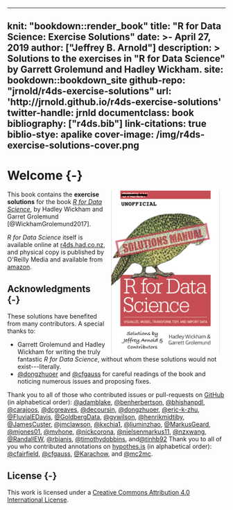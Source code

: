 
---
knit: "bookdown::render_book"
title: "R for Data Science: Exercise Solutions"
date: >-
  April 27, 2019
author: ["Jeffrey B. Arnold"]
description: >
  Solutions to the exercises in 
  "R for Data Science" by Garrett Grolemund and Hadley Wickham.
site: bookdown::bookdown_site
github-repo: "jrnold/r4ds-exercise-solutions"
url: 'http\://jrnold.github.io/r4ds-exercise-solutions'
twitter-handle: jrnld
documentclass: book
bibliography: ["r4ds.bib"]
link-citations: true
biblio-stye: apalike
cover-image: /img/r4ds-exercise-solutions-cover.png
---



# Welcome {-}

<img src="./img/r4ds-exercise-solutions-cover.png" width="250" height="375" alt="Cover image" align="right" style="margin: 0 1em 0 1em"/>

This book contains the **exercise solutions** for the book [*R for Data Science*](http://amzn.to/2aHLAQ1), by Hadley Wickham and Garret Grolemund [@WickhamGrolemund2017].

*R for Data Science* itself is available online at [r4ds.had.co.nz](http://r4ds.had.co.nz/), and physical copy is published by O'Reilly Media and available from [amazon](http://amzn.to/2aHLAQ1).

## Acknowledgments {-}



These solutions have benefited from many contributors.
A special thanks to:

-   Garrett Grolemund and Hadley Wickham for writing the truly fantastic *R for Data Science*, without whom these solutions would not exist---literally.
-   [\@dongzhuoer](https://github.com/dongzhuoer) and [\@cfgauss](https://hypothes.is/users/cfgauss) for careful readings of the book and noticing numerous issues and proposing fixes.

Thank you to all of those who contributed issues or pull-requests on
[GitHub](https://github.com/jrnold/r4ds-exercise-solutions/graphs/contributors) 
(in alphabetical order): [\@adamblake](https://github.com/adamblake), [\@benherbertson](https://github.com/benherbertson), [\@bhishanpdl](https://github.com/bhishanpdl), [\@carajoos](https://github.com/carajoos), [\@dcgreaves](https://github.com/dcgreaves), [\@decoursin](https://github.com/decoursin), [\@dongzhuoer](https://github.com/dongzhuoer), [\@eric-k-zhu](https://github.com/eric-k-zhu), [\@FluvialEDavis](https://github.com/FluvialEDavis), [\@GoldbergData](https://github.com/GoldbergData), [\@gvwilson](https://github.com/gvwilson), [\@henrikmidtiby](https://github.com/henrikmidtiby), [\@JamesCuster](https://github.com/JamesCuster), [\@jmclawson](https://github.com/jmclawson), [\@kxchia1](https://github.com/kxchia1), [\@liuminzhao](https://github.com/liuminzhao), [\@MarkusGeard](https://github.com/MarkusGeard), [\@mjones01](https://github.com/mjones01), [\@mvhone](https://github.com/mvhone), [\@nickcorona](https://github.com/nickcorona), [\@nielsenmarkus11](https://github.com/nielsenmarkus11), [\@nzxwang](https://github.com/nzxwang), [\@RandallEW](https://github.com/RandallEW), [\@rbjanis](https://github.com/rbjanis), [\@timothydobbins](https://github.com/timothydobbins), and[\@tinhb92](https://github.com/tinhb92)
Thank you to all of you who contributed annotations on [hypothes.is](https://hypothes.is/search?q=url%3Ajrnold.github.io%2Fr4ds-exercise-solutions%2F*) (in alphabetical order): [\@cfairfield](https://hypothes.is/users/cfairfield), [\@cfgauss](https://hypothes.is/users/cfgauss), [\@Karachow](https://hypothes.is/users/Karachow), and [\@mc2mc](https://hypothes.is/users/mc2mc).

## License {-}

This work is licensed under a <a rel="license" href="http://creativecommons.org/licenses/by/4.0/">Creative Commons Attribution 4.0 International License</a>.
